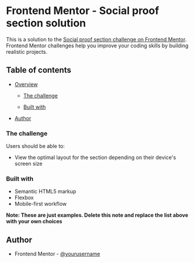 # Frontend Mentor - Social proof section solution

This is a solution to the [Social proof section challenge on Frontend Mentor](https://www.frontendmentor.io/challenges/social-proof-section-6e0qTv_bA). Frontend Mentor challenges help you improve your coding skills by building realistic projects. 

## Table of contents

- [Overview](#overview)
  - [The challenge](#the-challenge)

  - [Built with](#built-with)


- [Author](#author)




### The challenge

Users should be able to:

- View the optimal layout for the section depending on their device's screen size

### Built with

- Semantic HTML5 markup
- Flexbox
- Mobile-first workflow

**Note: These are just examples. Delete this note and replace the list above with your own choices**


## Author


- Frontend Mentor - [@yourusername](https://www.frontendmentor.io/profile/yourusername)


